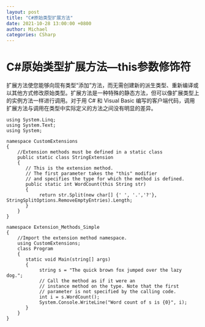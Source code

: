 ```yaml
---
layout: post
title: "C#原始类型扩展方法"
date: 2021-10-28 13:00:00 +0800
author: Michael
categories: CSharp
---
```


# C#原始类型扩展方法—this参数修饰符
扩展方法使您能够向现有类型“添加”方法，而无需创建新的派生类型、重新编译或以其他方式修改原始类型。扩展方法是一种特殊的静态方法，但可以像扩展类型上的实例方法一样进行调用。对于用 C# 和 Visual Basic 编写的客户端代码，调用扩展方法与调用在类型中实际定义的方法之间没有明显的差异。

	using System.Linq;
	using System.Text;
	using System;
	
	namespace CustomExtensions
	{
		//Extension methods must be defined in a static class
		public static class StringExtension
		{
		   // This is the extension method.
		   // The first parameter takes the "this" modifier
		   // and specifies the type for which the method is defined.
		   public static int WordCount(this String str)
		   {
		    	return str.Split(new char[] {' ', '.','?'}, StringSplitOptions.RemoveEmptyEntries).Length;
		   }
		}
	}

	namespace Extension_Methods_Simple
	{
		//Import the extension method namespace.
		using CustomExtensions;
		class Program
		{
		   static void Main(string[] args)
		   {
				string s = "The quick brown fox jumped over the lazy dog.";
				// Call the method as if it were an 
				// instance method on the type. Note that the first
				// parameter is not specified by the calling code.
				int i = s.WordCount();
				System.Console.WriteLine("Word count of s is {0}", i);
		   }
		}
	}
